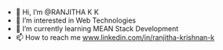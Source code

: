 - 👋 Hi, I’m @RANJITHA K K
- 👀 I’m interested in Web Technologies
- 🌱 I’m currently learning MEAN Stack Development
- 📫 How to reach me www.linkedin.com/in/ranjitha-krishnan-k

<!---
RANJITHAKK/RANJITHAKK is a ✨ special ✨ repository because its `README.md` (this file) appears on your GitHub profile.
You can click the Preview link to take a look at your changes.
--->
